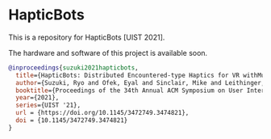 # HapticBots

This is a repository for HapticBots [UIST 2021].

The hardware and software of this project is available soon.

```bibtex
@inproceedings{suzuki2021hapticbots,
  title={HapticBots: Distributed Encountered-type Haptics for VR withMultiple Shape-changing Mobile Robots},
  author={Suzuki, Ryo and Ofek, Eyal and Sinclair, Mike and Leithinger, Daniel and Gonzalez-Franco, Mar},
  booktitle={Proceedings of the 34th Annual ACM Symposium on User Interface Software and Technology},
  year={2021},
  series={UIST '21},
  url = {https://doi.org/10.1145/3472749.3474821},
  doi = {10.1145/3472749.3474821}
}
```
